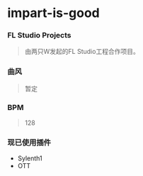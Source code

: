 # impart-is-good

### FL Studio Projects
> 由两只W发起的FL Studio工程合作项目。

### 曲风
> 暂定

### BPM
> 128

### 现已使用插件
- Sylenth1
- OTT
